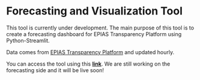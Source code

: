 # Forecasting and Visualization Tool

This tool is currently under development. The main purpose of this tool is to create a forecasting dashboard for EPIAS Transparency Platform using Python-Streamlit.

Data comes from [EPIAS Transparency Platform](https://seffaflik.epias.com.tr/transparency/index.xhtml) and updated hourly.

You can access the tool using this **[link](https://epias-forecasting.herokuapp.com/)**. We are still working on the forecasting side and it will be live soon!

